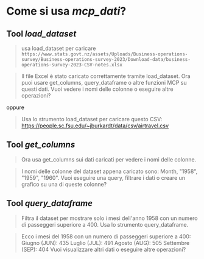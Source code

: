 # Come si usa *mcp_dati*?

## Tool *load_dataset*
> usa load_dataset per caricare `https://www.stats.govt.nz/assets/Uploads/Business-operations-survey/Business-operations-survey-2023/Download-data/business-operations-survey-2023-CSV-notes.xlsx`

> Il file Excel è stato caricato correttamente tramite load_dataset. Ora puoi usare get_columns, query_dataframe o altre funzioni MCP su questi dati. Vuoi vedere i nomi delle colonne o eseguire altre operazioni?

oppure 

> Usa lo strumento load_dataset per caricare questo CSV: https://people.sc.fsu.edu/~jburkardt/data/csv/airtravel.csv


## Tool *get_columns*
> Ora usa get_columns sui dati caricati per vedere i nomi delle colonne.

> I nomi delle colonne del dataset appena caricato sono: Month, "1958", "1959", "1960". Vuoi eseguire una query, filtrare i dati o creare un grafico su una di queste colonne?


## Tool *query_dataframe*
> Filtra il dataset per mostrare solo i mesi dell'anno 1958 con un numero di passeggeri superiore a 400. Usa lo strumento query_dataframe.

> Ecco i mesi del 1958 con un numero di passeggeri superiore a 400:
Giugno (JUN): 435
Luglio (JUL): 491
Agosto (AUG): 505
Settembre (SEP): 404
Vuoi visualizzare altri dati o eseguire altre operazioni?
